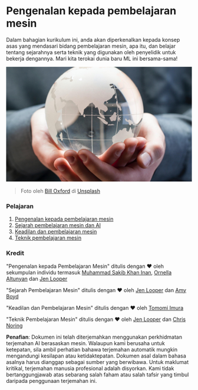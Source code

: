 # Pengenalan kepada pembelajaran mesin

Dalam bahagian kurikulum ini, anda akan diperkenalkan kepada konsep asas yang mendasari bidang pembelajaran mesin, apa itu, dan belajar tentang sejarahnya serta teknik yang digunakan oleh penyelidik untuk bekerja dengannya. Mari kita terokai dunia baru ML ini bersama-sama!

![globe](../../../translated_images/globe.59f26379ceb40428672b4d9a568044618a2bf6292ecd53a5c481b90e3fa805eb.ms.jpg)
> Foto oleh <a href="https://unsplash.com/@bill_oxford?utm_source=unsplash&utm_medium=referral&utm_content=creditCopyText">Bill Oxford</a> di <a href="https://unsplash.com/s/photos/globe?utm_source=unsplash&utm_medium=referral&utm_content=creditCopyText">Unsplash</a>
  
### Pelajaran

1. [Pengenalan kepada pembelajaran mesin](1-intro-to-ML/README.md)
1. [Sejarah pembelajaran mesin dan AI](2-history-of-ML/README.md)
1. [Keadilan dan pembelajaran mesin](3-fairness/README.md)
1. [Teknik pembelajaran mesin](4-techniques-of-ML/README.md)
### Kredit

"Pengenalan kepada Pembelajaran Mesin" ditulis dengan ♥️ oleh sekumpulan individu termasuk [Muhammad Sakib Khan Inan](https://twitter.com/Sakibinan), [Ornella Altunyan](https://twitter.com/ornelladotcom) dan [Jen Looper](https://twitter.com/jenlooper)

"Sejarah Pembelajaran Mesin" ditulis dengan ♥️ oleh [Jen Looper](https://twitter.com/jenlooper) dan [Amy Boyd](https://twitter.com/AmyKateNicho)

"Keadilan dan Pembelajaran Mesin" ditulis dengan ♥️ oleh [Tomomi Imura](https://twitter.com/girliemac) 

"Teknik Pembelajaran Mesin" ditulis dengan ♥️ oleh [Jen Looper](https://twitter.com/jenlooper) dan [Chris Noring](https://twitter.com/softchris)

**Penafian**: 
Dokumen ini telah diterjemahkan menggunakan perkhidmatan terjemahan AI berasaskan mesin. Walaupun kami berusaha untuk ketepatan, sila ambil perhatian bahawa terjemahan automatik mungkin mengandungi kesilapan atau ketidaktepatan. Dokumen asal dalam bahasa asalnya harus dianggap sebagai sumber yang berwibawa. Untuk maklumat kritikal, terjemahan manusia profesional adalah disyorkan. Kami tidak bertanggungjawab atas sebarang salah faham atau salah tafsir yang timbul daripada penggunaan terjemahan ini.
